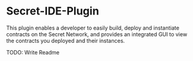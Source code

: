 # Secret-IDE-Plugin

<!-- Plugin description -->
This plugin enables a developer to easily build, deploy and instantiate contracts on the Secret Network, and provides an integrated GUI to view the contracts you deployed and their instances.
<!-- Plugin description end -->

TODO: Write Readme